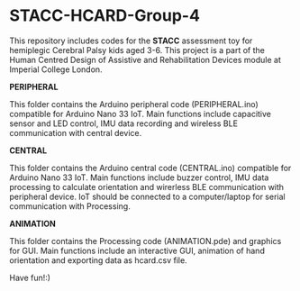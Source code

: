 # STACC-HCARD-Group-4

This repository includes codes for the **STACC** assessment toy for hemiplegic Cerebral Palsy kids aged 3-6. This project is a part of the Human Centred Design of Assistive and Rehabilitation Devices module at Imperial College London.

**PERIPHERAL**

This folder contains the Arduino peripheral code (PERIPHERAL.ino) compatible for Arduino Nano 33 IoT. Main functions include capacitive sensor and LED control, IMU data recording and wireless BLE communication with central device.

**CENTRAL**

This folder contains the Arduino central code (CENTRAL.ino) compatible for Arduino Nano 33 IoT. Main functions include buzzer control, IMU data processing to calculate orientation and wirerless BLE communication with peripheral device. IoT should be connected to a computer/laptop for serial communication with Processing.

**ANIMATION**

This folder contains the Processing code (ANIMATION.pde) and graphics for GUI. Main functions include an interactive GUI, animation of hand orientation and exporting data as hcard.csv file.

Have fun!:)
